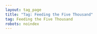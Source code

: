 ```yaml
---
layout: tag_page
title: "Tag: Feeding the Five Thousand"
tag: Feeding the Five Thousand
robots: noindex
---
```

